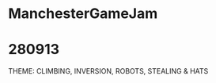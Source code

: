 ManchesterGameJam
=================

280913
=====

THEME: CLIMBING, INVERSION, ROBOTS, STEALING & HATS